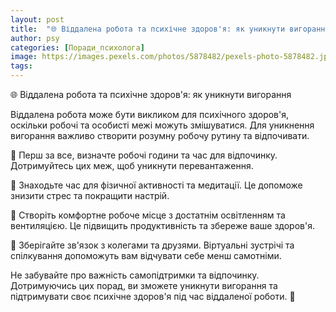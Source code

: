 ```yaml
---
layout: post
title:  "🌐 Віддалена робота та психічне здоров'я: як уникнути вигорання."
author: psy
categories: [Поради_психолога]
image: https://images.pexels.com/photos/5878482/pexels-photo-5878482.jpeg?auto=compress&cs=tinysrgb&fit=crop&h=627&w=1200
tags: 
---
```


🌐 Віддалена робота та психічне здоров'я: як уникнути вигорання

Віддалена робота може бути викликом для психічного здоров'я, оскільки робочі та особисті межі можуть змішуватися. Для уникнення вигорання важливо створити розумну робочу рутину та відпочивати.

🌿 Перш за все, визначте робочі години та час для відпочинку. Дотримуйтесь цих меж, щоб уникнути перевантаження.

🌿 Знаходьте час для фізичної активності та медитації. Це допоможе знизити стрес та покращити настрій.

🌿 Створіть комфортне робоче місце з достатнім освітленням та вентиляцією. Це підвищить продуктивність та збереже ваше здоров'я.

🌿 Зберігайте зв'язок з колегами та друзями. Віртуальні зустрічі та спілкування допоможуть вам відчувати себе менш самотніми.

Не забувайте про важність самопідтримки та відпочинку. Дотримуючись цих порад, ви зможете уникнути вигорання та підтримувати своє психічне здоров'я під час віддаленої роботи. 🌟


